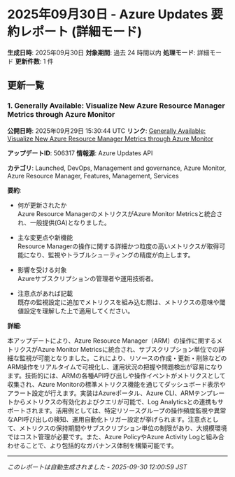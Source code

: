 # 2025年09月30日 - Azure Updates 要約レポート (詳細モード)

**生成日時**: 2025年09月30日
**対象期間**: 過去 24 時間以内
**処理モード**: 詳細モード
**更新件数**: 1 件

## 更新一覧

### 1. Generally Available: Visualize New Azure Resource Manager Metrics through Azure Monitor

**公開日時**: 2025年09月29日 15:30:44 UTC
**リンク**: [Generally Available: Visualize New Azure Resource Manager Metrics through Azure Monitor](https://azure.microsoft.com/updates?id=506317)

**アップデートID**: 506317
**情報源**: Azure Updates API

**カテゴリ**: Launched, DevOps, Management and governance, Azure Monitor, Azure Resource Manager, Features, Management, Services

**要約**:

- 何が更新されたか  
Azure Resource ManagerのメトリクスがAzure Monitor Metricsと統合され、一般提供(GA)となりました。

- 主な変更点や新機能  
Resource Managerの操作に関する詳細かつ粒度の高いメトリクスが取得可能になり、監視やトラブルシューティングの精度が向上します。

- 影響を受ける対象  
Azureサブスクリプションの管理者や運用技術者。

- 注意点があれば記載  
既存の監視設定に追加でメトリクスを組み込む際は、メトリクスの意味や閾値設定を理解した上で適用してください。

**詳細**:

本アップデートにより、Azure Resource Manager（ARM）の操作に関するメトリクスがAzure Monitor Metricsに統合され、サブスクリプション単位での詳細な監視が可能となりました。これにより、リソースの作成・更新・削除などのARM操作をリアルタイムで可視化し、運用状況の把握や問題検出が容易になります。技術的には、ARMの各種API呼び出しや操作イベントがメトリクスとして収集され、Azure Monitorの標準メトリクス機能を通じてダッシュボード表示やアラート設定が行えます。実装はAzureポータル、Azure CLI、ARMテンプレートからメトリクスの有効化およびクエリが可能で、Log Analyticsとの連携もサポートされます。活用例としては、特定リソースグループの操作頻度監視や異常なAPI呼び出しの検知、運用自動化トリガー設定が挙げられます。注意点として、メトリクスの保持期間やサブスクリプション単位の制限があり、大規模環境ではコスト管理が必要です。また、Azure PolicyやAzure Activity Logと組み合わせることで、より包括的なガバナンス体制を構築可能です。

---


*このレポートは自動生成されました - 2025-09-30 12:00:59 JST*